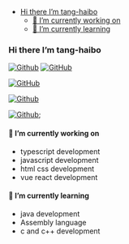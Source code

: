 - [Hi there I’m tang-haibo](#hi-there-im-tang-haibo)
  - [🔭 I’m currently working on](#-im-currently-working-on)
  - [🌱 I’m currently learning](#-im-currently-learning)

<!-- END doctoc generated TOC please keep comment here to allow auto update -->

### Hi there I’m tang-haibo

[![Github](https://komarev.com/ghpvc/?username=tang-haibo&label=Profile%20views&color=0e75b6&style=flat)](https://komarev.com/ghpvc/?username=tang-haibo&label=Profile%20views&color=0e75b6&style=flat)
[![GitHub](https://img.shields.io/badge/dynamic/json?logo=github&label=GitHub&labelColor=495867&color=495867&query=%24.data.totalSubs&url=https%3A%2F%2Fapi.spencerwoo.com%2Fsubstats%2F%3Fsource%3Dgithub%26queryKey%3Dtang-haibo&style=flat-square)](https://github.com/tang-haibo)

[![GitHub](https://github-profile-trophy.vercel.app/?username=tang-haibo&column=4&margin-w=16&margin-h=16)](https://github-profile-trophy.vercel.app/?username=tang-haibo&column=4&margin-w=16&margin-h=16)

[![Github](https://github-readme-stats.vercel.app/api?username=tang-haibo&show_icons=true&locale=en)](https://github-readme-stats.vercel.app/api?username=tang-haibo&show_icons=true&locale=en)

[![Github](https://github-readme-streak-stats.herokuapp.com/?user=tang-haibo)](https://github-readme-streak-stats.herokuapp.com/?user=tang-haibo);

#### 🔭 I’m currently working on
- typescript development
- javascript development
- html css development
- vue react development
#### 🌱 I’m currently learning
- java development
- Assembly language
- c and c++ development
